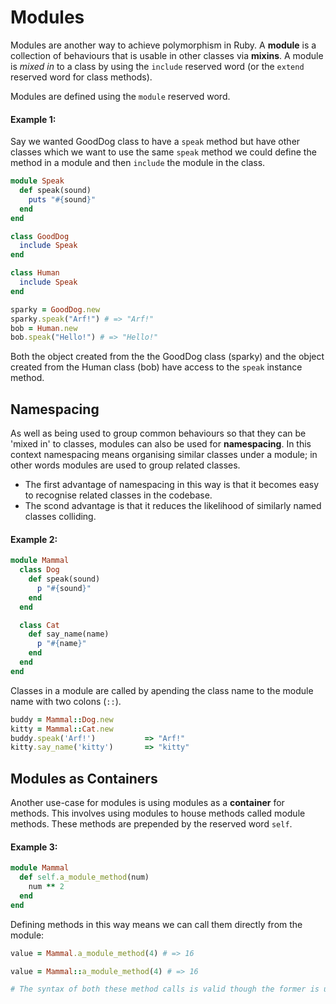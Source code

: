 # Modules

Modules are another way to achieve polymorphism in Ruby. A **module** is a 
collection of behaviours that is usable in other classes via **mixins**. A
module is *mixed in* to a class by using the `include` reserved word (or the `extend`
reserved word for class methods). 

Modules are defined using the `module` reserved word.

#### Example 1:

Say we wanted GoodDog class to have a `speak` method but have other classes which we
want to use the same `speak` method we could define the method in a module and then
`include` the module in the class.

```ruby
module Speak
  def speak(sound)
    puts "#{sound}"
  end
end

class GoodDog
  include Speak
end

class Human
  include Speak
end

sparky = GoodDog.new
sparky.speak("Arf!") # => "Arf!"
bob = Human.new
bob.speak("Hello!") # => "Hello!"
```

Both the object created from the the GoodDog class (sparky) and the object created from
the Human class (bob) have access to the `speak` instance method. 


## Namespacing

As well as being used to group common behaviours so that they can be 'mixed in' to classes, modules can also be used for **namespacing**. In this context namespacing means organising similar classes under a module; in other words modules are used to group related classes.

* The first advantage of namespacing in this way is that it becomes easy to recognise related classes in the codebase.
* The scond advantage is that it reduces the likelihood of similarly named classes colliding.

#### Example 2:
```ruby
module Mammal
  class Dog
    def speak(sound)
      p "#{sound}"
    end
  end

  class Cat
    def say_name(name)
      p "#{name}"
    end
  end
end
```

Classes in a module are called by apending the class name to the module name with two colons (`::`).
```ruby
buddy = Mammal::Dog.new
kitty = Mammal::Cat.new
buddy.speak('Arf!')           => "Arf!"
kitty.say_name('kitty')       => "kitty"
```

## Modules as Containers

Another use-case for modules is using modules as a **container** for methods. This involves using modules to house methods called module methods. These methods are prepended by the reserved word `self`.

#### Example 3:
```ruby
module Mammal
  def self.a_module_method(num)
    num ** 2
  end
end
```

Defining methods in this way means we can call them directly from the module:
```ruby
value = Mammal.a_module_method(4) # => 16

value = Mammal::a_module_method(4) # => 16

# The syntax of both these method calls is valid though the former is usually preferred
```
